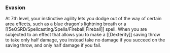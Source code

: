 ### Evasion

At 7th level, your instinctive agility lets you dodge out of the way of certain area effects, such as a blue dragon's lightning breath or a [[5eOSRD/Spellcasting/Spells/Fireball|Fireball]] spell. When you are subjected to an effect that allows you to make a [[Dexterity]] saving throw to take only half damage, you instead take no damage if you succeed on the saving throw, and only half damage if you fail.